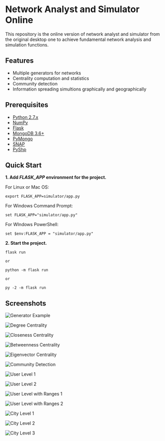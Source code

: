 [generator]: images/generator.png "Generator Example"
[community]: images/community.png "Community Detection"
[dc]: images/dc.png "Degree Centrality"
[cc]: images/cc.png "Closeness Centrality"
[bc]: images/bc.png "Betweenness Centrality"
[ec]: images/ec.png "Eigenvector Centrality"
[ul1]: images/ul1.png "User Level 1"
[ul2]: images/ul2.png "User Level 2"
[ulr1]: images/ulr1.png "User Level with Ranges 1"
[ulr2]: images/ulr2.png "User Level with Ranges 2"
[cl1]: images/cl1.png "City Level 1"
[cl2]: images/cl2.png "City Level 2"
[cl3]: images/cl3.png "City Level 3"

# Network Analyst and Simulator Online

This repository is the online version of network analyst and simulator from the original desktop one to achieve fundamental network analysis and simulation functions.

## Features

* Multiple generators for networks
* Centrality computation and statistics
* Community detection
* Information spreading simultions graphically and geographically

## Prerequisites

* [Python 2.7.x](https://www.python.org/)
* [NumPy](http://www.numpy.org/)
* [Flask](http://flask.pocoo.org/)
* [MongoDB 3.6+](https://www.mongodb.com/)
* [PyMongo](http://api.mongodb.com/python/3.7.2/)
* [SNAP](http://snap.stanford.edu/)
* [PyShp](https://pypi.org/project/pyshp/)

## Quick Start

**1. Add *FLASK_APP* environment for the project.**

For Linux or Mac OS:

```
export FLASK_APP=simulator/app.py
```

For Windows Command Prompt:

```
set FLASK_APP="simulator/app.py"
```

For WIndows PowerShell:

```
set $env:FLASK_APP = "simulator/app.py"
```

**2. Start the project.**

```
flask run

or

python -m flask run

or

py -2 -m flask run
```

## Screenshots

![Generator Example][generator]

![Degree Centrality][dc]

![Closeness Centrality][cc]

![Betweenness Centrality][bc]

![Eigenvector Centrality][ec]

![Community Detection][community]

![User Level 1][ul1]

![User Level 2][ul2]

![User Level with Ranges 1][ulr1]

![User Level with Ranges 2][ulr2]

![City Level 1][cl1]

![City Level 2][cl2]

![City Level 3][cl3]
